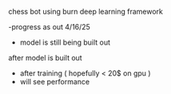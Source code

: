 chess bot using burn deep learning framework

-progress as out 4/16/25 
- model is still being built out


after model is built out 
- after training ( hopefully < 20$ on gpu )
- will see performance 
